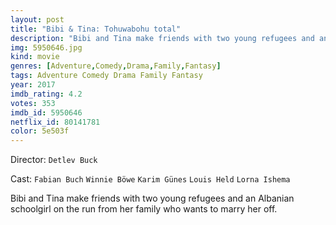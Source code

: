 ```yaml
---
layout: post
title: "Bibi & Tina: Tohuwabohu total"
description: "Bibi and Tina make friends with two young refugees and an Albanian schoolgirl on the run from her family who wants to marry her off..."
img: 5950646.jpg
kind: movie
genres: [Adventure,Comedy,Drama,Family,Fantasy]
tags: Adventure Comedy Drama Family Fantasy 
year: 2017
imdb_rating: 4.2
votes: 353
imdb_id: 5950646
netflix_id: 80141781
color: 5e503f
---
```

Director: `Detlev Buck`  

Cast: `Fabian Buch` `Winnie Böwe` `Karim Günes` `Louis Held` `Lorna Ishema` 

Bibi and Tina make friends with two young refugees and an Albanian schoolgirl on the run from her family who wants to marry her off.